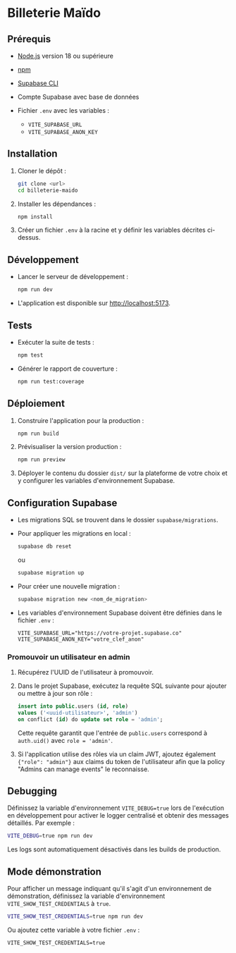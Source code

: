 # Billeterie Maïdo

## Prérequis

* [Node.js](https://nodejs.org/) version 18 ou supérieure
* [npm](https://www.npmjs.com/)
* [Supabase CLI](https://supabase.com/docs/reference/cli/installation)
* Compte Supabase avec base de données
* Fichier `.env` avec les variables :

  * `VITE_SUPABASE_URL`
  * `VITE_SUPABASE_ANON_KEY`

## Installation

1. Cloner le dépôt :

   ```bash
   git clone <url>
   cd billeterie-maido
   ```
2. Installer les dépendances :

   ```bash
   npm install
   ```
3. Créer un fichier `.env` à la racine et y définir les variables décrites ci-dessus.

## Développement

* Lancer le serveur de développement :

  ```bash
  npm run dev
  ```
* L'application est disponible sur [http://localhost:5173](http://localhost:5173).

## Tests

* Exécuter la suite de tests :

  ```bash
  npm test
  ```
* Générer le rapport de couverture :

  ```bash
  npm run test:coverage
  ```

## Déploiement

1. Construire l'application pour la production :

   ```bash
   npm run build
   ```
2. Prévisualiser la version production :

   ```bash
   npm run preview
   ```
3. Déployer le contenu du dossier `dist/` sur la plateforme de votre choix et y configurer les variables d'environnement Supabase.

## Configuration Supabase

* Les migrations SQL se trouvent dans le dossier `supabase/migrations`.
* Pour appliquer les migrations en local :

  ```bash
  supabase db reset
  ```

  ou

  ```bash
  supabase migration up
  ```
* Pour créer une nouvelle migration :

  ```bash
  supabase migration new <nom_de_migration>
  ```
* Les variables d'environnement Supabase doivent être définies dans le fichier `.env` :

  ```env
  VITE_SUPABASE_URL="https://votre-projet.supabase.co"
  VITE_SUPABASE_ANON_KEY="votre_clef_anon"
  ```

### Promouvoir un utilisateur en admin

1. Récupérez l'UUID de l'utilisateur à promouvoir.
2. Dans le projet Supabase, exécutez la requête SQL suivante pour ajouter ou mettre à jour son rôle :

   ```sql
   insert into public.users (id, role)
   values ('<uuid-utilisateur>', 'admin')
   on conflict (id) do update set role = 'admin';
   ```

   Cette requête garantit que l'entrée de `public.users` correspond à `auth.uid()` avec `role = 'admin'`.
3. Si l'application utilise des rôles via un claim JWT, ajoutez également `{"role": "admin"}` aux claims du token de l'utilisateur afin que la policy "Admins can manage events" le reconnaisse.

## Debugging

Définissez la variable d'environnement `VITE_DEBUG=true` lors de l'exécution en développement pour activer le logger centralisé et obtenir des messages détaillés.
Par exemple :

```bash
VITE_DEBUG=true npm run dev
```

Les logs sont automatiquement désactivés dans les builds de production.

## Mode démonstration

Pour afficher un message indiquant qu'il s'agit d'un environnement de démonstration, définissez la variable d'environnement `VITE_SHOW_TEST_CREDENTIALS` à `true`.

```bash
VITE_SHOW_TEST_CREDENTIALS=true npm run dev
```

Ou ajoutez cette variable à votre fichier `.env` :

```env
VITE_SHOW_TEST_CREDENTIALS=true
```
